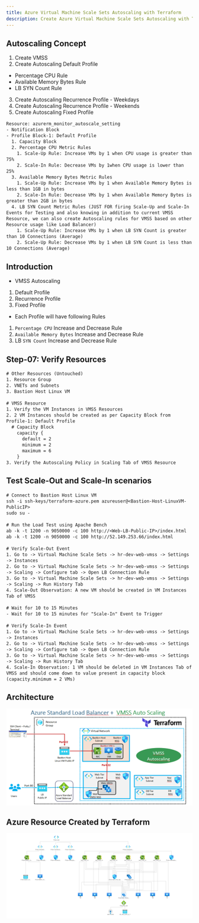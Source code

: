 ```yaml
---
title: Azure Virtual Machine Scale Sets Autoscaling with Terraform
description: Create Azure Virtual Machine Scale Sets Autoscaling with Terraform
---
```


## Autoscaling Concept 
1. Create VMSS
2. Create Autoscaling Default Profile
  - Percentage CPU Rule
  - Available Memory Bytes Rule
  - LB SYN Count Rule
3. Create Autoscaling Recurrence Profile - Weekdays
4. Create Autoscaling Recurrence Profile - Weekends
5. Create Autoscaling Fixed Profile

```t
Resource: azurerm_monitor_autoscale_setting
- Notification Block
- Profile Block-1: Default Profile
  1. Capacity Block
  2. Percentage CPU Metric Rules
    1. Scale-Up Rule: Increase VMs by 1 when CPU usage is greater than 75%
    2. Scale-In Rule: Decrease VMs by 1when CPU usage is lower than 25%
  3. Available Memory Bytes Metric Rules
    1. Scale-Up Rule: Increase VMs by 1 when Available Memory Bytes is less than 1GB in bytes
    2. Scale-In Rule: Decrease VMs by 1 when Available Memory Bytes is greater than 2GB in bytes
  4. LB SYN Count Metric Rules (JUST FOR firing Scale-Up and Scale-In Events for Testing and also knowing in addition to current VMSS Resource, we can also create Autoscaling rules for VMSS based on other Resource usage like Load Balancer)
    1. Scale-Up Rule: Increase VMs by 1 when LB SYN Count is greater than 10 Connections (Average)
    2. Scale-Up Rule: Decrease VMs by 1 when LB SYN Count is less than 10 Connections (Average)    
```

## Introduction
- VMSS Autoscaling
1. Default Profile
2. Recurrence Profile
3. Fixed Profile
- Each Profile will have following Rules
1. `Percentage CPU` Increase and Decrease Rule
2. `Available Memory Bytes` Increase and Decrease Rule
3. LB `SYN Count` Increase and Decrease Rule


## Step-07: Verify Resources
```t
# Other Resources (Untouched)
1. Resource Group 
2. VNETs and Subnets
3. Bastion Host Linux VM

# VMSS Resource
1. Verify the VM Instances in VMSS Resources
2. 2 VM Instances should be created as per Capacity Block from Profile-1: Default Profile
  # Capacity Block     
    capacity {
      default = 2
      minimum = 2
      maximum = 6
    }
3. Verify the Autoscaling Policy in Scaling Tab of VMSS Resource    
```

## Test Scale-Out and Scale-In scenarios
```t
# Connect to Bastion Host Linux VM
ssh -i ssh-keys/terraform-azure.pem azureuser@<Bastion-Host-LinuxVM-PublicIP>
sudo su - 

# Run the Load Test using Apache Bench
ab -k -t 1200 -n 9050000 -c 100 http://<Web-LB-Public-IP>/index.html
ab -k -t 1200 -n 9050000 -c 100 http://52.149.253.66/index.html

# Verify Scale-Out Event
1. Go to -> Virtual Machine Scale Sets -> hr-dev-web-vmss -> Settings -> Instances
2. Go to -> Virtual Machine Scale Sets -> hr-dev-web-vmss -> Settings -> Scaling -> Configure tab -> Open LB Connection Rule
3. Go to -> Virtual Machine Scale Sets -> hr-dev-web-vmss -> Settings -> Scaling -> Run History Tab
4. Scale-Out Observation: A new VM should be created in VM Instances Tab of VMSS 

# Wait for 10 to 15 Minutes
- Wait for 10 to 15 minutes for "Scale-In" Event to Trigger

# Verify Scale-In Event
1. Go to -> Virtual Machine Scale Sets -> hr-dev-web-vmss -> Settings -> Instances
2. Go to -> Virtual Machine Scale Sets -> hr-dev-web-vmss -> Settings -> Scaling -> Configure tab -> Open LB Connection Rule
3. Go to -> Virtual Machine Scale Sets -> hr-dev-web-vmss -> Settings -> Scaling -> Run History Tab
4. Scale-In Observation: 1 VM should be deleted in VM Instances Tab of VMSS and should come down to value present in capacity block (capacity.minimum = 2 VMs)
```

## Architecture
![Alt text](arch/arch.PNG?raw=true "Demo")


## Azure Resource Created by Terraform
![Alt text](arch/resources.PNG?raw=true "Demo")